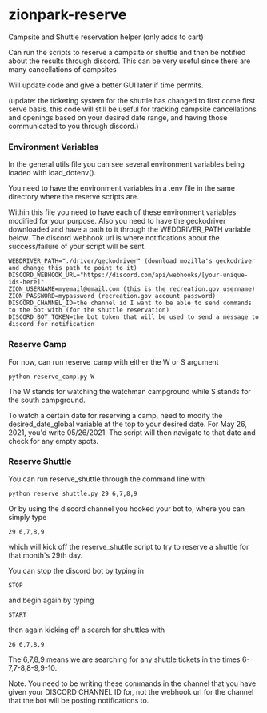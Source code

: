 # zionpark-reserve
Campsite and Shuttle reservation helper (only adds to cart)

Can run the scripts to reserve a campsite or shuttle and then be notified about the results through discord. This can be very useful since there are many cancellations of campsites 

Will update code and give a better GUI later if time permits. 

(update: the ticketing system for the shuttle has changed to first come first serve basis. this code will still be useful for tracking campsite cancellations and openings based on your desired date range, and having those communicated to you through discord.)

### Environment Variables
In the general utils file you can see several environment variables being loaded with load_dotenv().

You need to have the environment variables in a .env file in the same directory where the reserve scripts are.

Within this file you need to have each of these environment variables modified for your purpose. Also you need to have the geckodriver downloaded and have a path to it through the WEDDRIVER_PATH variable below. The discord webhook url is where notifications about the success/failure of your script will be sent.
```
WEBDRIVER_PATH="./driver/geckodriver" (download mozilla's geckodriver and change this path to point to it)
DISCORD_WEBHOOK_URL="https://discord.com/api/webhooks/[your-unique-ids-here]"
ZION_USERNAME=myemail@email.com (this is the recreation.gov username)
ZION_PASSWORD=mypassword (recreation.gov account password)
DISCORD_CHANNEL_ID=the channel id I want to be able to send commands to the bot with (for the shuttle reservation)
DISCORD_BOT_TOKEN=the bot token that will be used to send a message to discord for notification
```

### Reserve Camp
For now, can run reserve_camp with either the W or S argument

    python reserve_camp.py W
    
The W stands for watching the watchman campground while S stands for the south campground.

To watch a certain date for reserving a camp, need to modify the desired_date_global variable at the top to your desired date. For May 26, 2021, you'd write 05/26/2021. The script will then navigate to that date and check for any empty spots.

### Reserve Shuttle

You can run reserve_shuttle through the command line with 
    
    python reserve_shuttle.py 29 6,7,8,9
    
Or by using the discord channel you hooked your bot to, where you can simply type

    29 6,7,8,9
    
which will kick off the reserve_shuttle script to try to reserve a shuttle for that month's 29th day.

You can stop the discord bot by typing in 

    STOP
    
and begin again by typing

    START
    
then again kicking off a search for shuttles with

    26 6,7,8,9
    
The 6,7,8,9 means we are searching for any shuttle tickets in the times 6-7,7-8,8-9,9-10.
   
Note. You need to be writing these commands in the channel that you have given your DISCORD CHANNEL ID for, not the webhook url for the channel that the bot will be posting notifications to.





